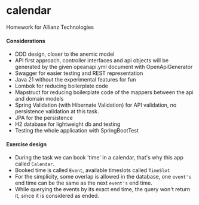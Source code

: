 # calendar
Homework for Allianz Technologies

#### Considerations

- DDD design, closer to the anemic model
- API first approach, controller interfaces and api objects will be generated by the given opeanapi.yml document with OpenApiGenerator
- Swagger for easier testing and REST representation
- Java 21 without the experimental features for fun
- Lombok for reducing boilerplate code
- Mapstruct for reducing boilerplate code of the mappers between the api and domain models
- Spring Validation (with Hibernate Validation) for API validation, no persistence validation at this task.
- JPA for the persistence
- H2 database for lightweight db and testing
- Testing the whole application with SpringBootTest

#### Exercise design
- During the task we can book 'time' in a calendar, that's why this app called `Calendar`.
- Booked time is called `Event`, available timeslots called `TimeSlot`
- For the simplicity, some overlap is allowed in the database, one `event's` end time can be the same as the next `event's` end time.
- While querying the events by its exact end time, the query won't return it, since it is considered as ended.


